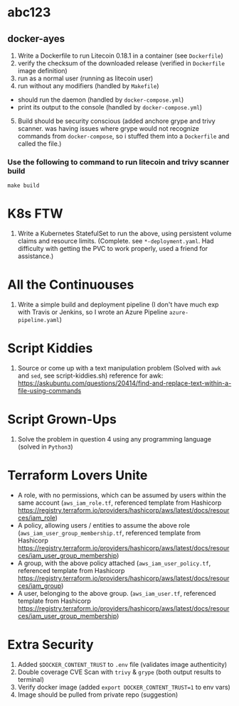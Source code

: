# abc123

## docker-ayes
1. Write a Dockerfile to run Litecoin 0.18.1 in a container (see `Dockerfile`)
2. verify the checksum of the downloaded release (verified in `Dockerfile` image definition)
3. run as a normal user (running as litecoin user)
4. run without any modifiers (handled by `Makefile`)
 - should run the daemon (handled by `docker-compose.yml`)
 - print its output to the console (handled by `docker-compose.yml`)
5. Build should be security conscious (added anchore grype and trivy scanner. was having issues where grype would not recognize commands from `docker-compose`, so i stuffed them into a `Dockerfile` and called the file.)

### Use the following to command to run litecoin and trivy scanner build
`make build`

# K8s FTW
1. Write a Kubernetes StatefulSet to run the above, using persistent volume claims and resource limits. (Complete. see `*-deployment.yaml`. Had difficulty with getting the PVC to work properly, used a friend for assistance.)

# All the Continuouses
1. Write a simple build and deployment pipeline (I don't have much exp with Travis or Jenkins, so I wrote an Azure Pipeline `azure-pipeline.yaml`)

# Script Kiddies
1. Source or come up with a text manipulation problem (Solved with `awk` and `sed`, see script-kiddies.sh)
    reference for awk: https://askubuntu.com/questions/20414/find-and-replace-text-within-a-file-using-commands

# Script Grown-Ups
1. Solve the problem in question 4 using any programming language (solved in `Python3`)

# Terraform Lovers Unite
- A role, with no permissions, which can be assumed by users within the same account (`aws_iam_role.tf`, referenced template from Hashicorp https://registry.terraform.io/providers/hashicorp/aws/latest/docs/resources/iam_role)
- A policy, allowing users / entities to assume the above role (`aws_iam_user_group_membership.tf`, referenced template from Hashicorp https://registry.terraform.io/providers/hashicorp/aws/latest/docs/resources/iam_user_group_membership)
- A group, with the above policy attached (`aws_iam_user_policy.tf`, referenced template from Hashicorp https://registry.terraform.io/providers/hashicorp/aws/latest/docs/resources/iam_group)
- A user, belonging to the above group. (`aws_iam_user.tf`, referenced template from Hashicorp https://registry.terraform.io/providers/hashicorp/aws/latest/docs/resources/iam_user_group_membership)

# Extra Security
1. Added `$DOCKER_CONTENT_TRUST` to `.env` file (validates image authenticity)
2. Double coverage CVE Scan with `trivy` & `grype` (both output results to terminal)
3. Verify docker image (added `export DOCKER_CONTENT_TRUST=1` to env vars)
4. Image should be pulled from private repo (suggestion)
